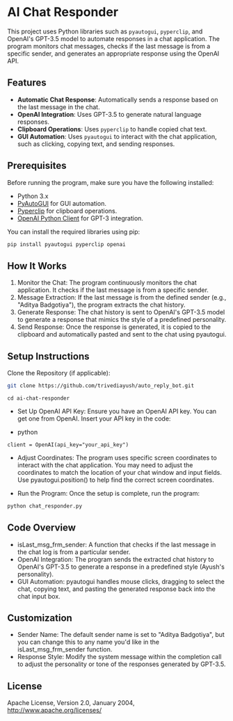# AI Chat Responder

This project uses Python libraries such as `pyautogui`, `pyperclip`, and OpenAI's GPT-3.5 model to automate responses in a chat application. The program monitors chat messages, checks if the last message is from a specific sender, and generates an appropriate response using the OpenAI API.

## Features

- **Automatic Chat Response**: Automatically sends a response based on the last message in the chat.
- **OpenAI Integration**: Uses GPT-3.5 to generate natural language responses.
- **Clipboard Operations**: Uses `pyperclip` to handle copied chat text.
- **GUI Automation**: Uses `pyautogui` to interact with the chat application, such as clicking, copying text, and sending responses.

## Prerequisites

Before running the program, make sure you have the following installed:

- Python 3.x
- [PyAutoGUI](https://pyautogui.readthedocs.io/) for GUI automation.
- [Pyperclip](https://pyperclip.readthedocs.io/) for clipboard operations.
- [OpenAI Python Client](https://openai.com/) for GPT-3 integration.

You can install the required libraries using pip:

```bash
pip install pyautogui pyperclip openai
```

## How It Works
1. Monitor the Chat: The program continuously monitors the chat application. It checks if the last message is from a specific sender.
2. Message Extraction: If the last message is from the defined sender (e.g., "Aditya Badgotiya"), the program extracts the chat history.
3. Generate Response: The chat history is sent to OpenAI's GPT-3.5 model to generate a response that mimics the style of a predefined personality.
4. Send Response: Once the response is generated, it is copied to the clipboard and automatically pasted and sent to the chat using pyautogui.

## Setup Instructions
Clone the Repository (if applicable):
```bash
git clone https://github.com/trivediayush/auto_reply_bot.git
```
```
cd ai-chat-responder
```

- Set Up OpenAI API Key: Ensure you have an OpenAI API key. You can get one from OpenAI. Insert your API key in the code:

- python
```
client = OpenAI(api_key="your_api_key")
```

- Adjust Coordinates: The program uses specific screen coordinates to interact with the chat application. You may need to adjust the coordinates to match the location of your chat window and input fields. Use pyautogui.position() to help find the correct screen coordinates.

- Run the Program: Once the setup is complete, run the program:

```bash
python chat_responder.py
```
## Code Overview
- isLast_msg_frm_sender: A function that checks if the last message in the chat log is from a particular sender.
- OpenAI Integration: The program sends the extracted chat history to OpenAI's GPT-3.5 to generate a response in a predefined style (Ayush's personality).
- GUI Automation: pyautogui handles mouse clicks, dragging to select the chat, copying text, and pasting the generated response back into the chat input box.

## Customization
- Sender Name: The default sender name is set to "Aditya Badgotiya", but you can change this to any name you'd like in the isLast_msg_frm_sender function.
- Response Style: Modify the system message within the completion call to adjust the personality or tone of the responses generated by GPT-3.5.

## License
Apache License, Version 2.0, January 2004, http://www.apache.org/licenses/
